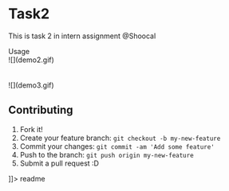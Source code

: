# Task2
This is task 2 in intern assignment @Shoocal

<snippet>
  <content><![CDATA[
# ${1:Task 1}



## Usage
<br />
![](demo2.gif) <br />
<br />
<br />
![](demo3.gif)

## Contributing

1. Fork it!
2. Create your feature branch: `git checkout -b my-new-feature`
3. Commit your changes: `git commit -am 'Add some feature'`
4. Push to the branch: `git push origin my-new-feature`
5. Submit a pull request :D


]]></content>
  <tabTrigger>readme</tabTrigger>
</snippet>
